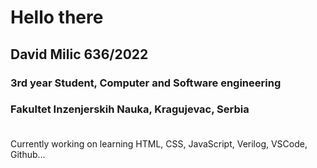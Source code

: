 # Hello there

## David Milic 636/2022

### 3rd year Student, Computer and Software engineering
### Fakultet Inzenjerskih Nauka, Kragujevac, Serbia <br><br>



Currently working on learning HTML, CSS, JavaScript, Verilog, VSCode, Github...
<!--
**Surivoje/Surivoje** is a ✨ _special_ ✨ repository because its `README.md` (this file) appears on your GitHub profile.

Here are some ideas to get you started:

- 🔭 I’m currently working on ...
- 🌱 I’m currently learning ...
- 👯 I’m looking to collaborate on ...
- 🤔 I’m looking for help with ...
- 💬 Ask me about ...
- 📫 How to reach me: ...
- 😄 Pronouns: ...
- ⚡ Fun fact: ...
-->
